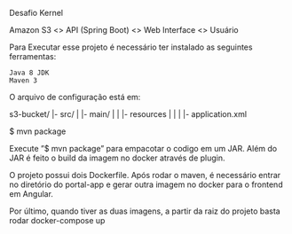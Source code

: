 Desafio Kernel

Amazon S3 <> API (Spring Boot) <> Web Interface <> Usuário

Para Executar esse projeto é necessário ter instalado as seguintes ferramentas:

    Java 8 JDK
    Maven 3

O arquivo de configuração está em:

s3-bucket/
  |- src/
  |  |- main/
  |  |  |- resources
  |  |  |  |- application.xml

$ mvn package

Execute ”$ mvn package” para empacotar o codigo em um JAR. Além do JAR é feito o build da imagem no docker através de plugin.

O projeto possui dois Dockerfile. Após rodar o maven, é necessário entrar no diretório do portal-app e gerar outra imagem no docker
para o frontend em Angular.

Por último, quando tiver as duas imagens, a partir da raiz do projeto basta rodar docker-compose up
